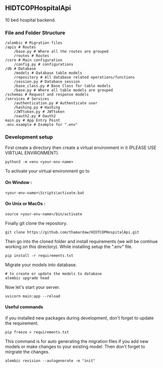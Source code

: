 ## HIDTCOPHospitalApi

10 bed hospital backend.

### File and Folder Structure

```shell
/alembic # Migration files
/apis # Routes
    /base.py # Where all the routes are grouped
    /routes # Routes
/core # Main configuration
    /config.py # configurations
/db # Database
    /models # Database table models
    /repository # All database related operations/functions
    /session.py # Database session
    /base_class.py # Base Class for table models
    /base.py # Where all table models are grouped
/schemas # Request and response models
/services # Services
    /authentication.py # Authenticate user
    /hashing.py # Hashing
    /JWTtoken.py # JWTtoken
    /oauth2.py # Oauth2
main.py # App Entry Point
.env.example # Example for ".env"
```

### Development setup

First create a directory then create a virtual environment in it (PLEASE USE VIRTUAL ENVIRONMENT).

```shell
python3 -m venv <your-env-name>
```

To activate your virtual environment go to

#### On Window :

```shell
<your-env-name>\Scripts\activate.bat
```

#### On Unix or MacOs :

```shell
source <your-env-name>/bin/activate
```

Finally git clone the repository.

```shell
git clone https://github.com/thamardaw/HIDTCOPHospitalApi.git
```

Then go into the cloned folder and install requirements (we will be continue working on this directory). While installing setup the ".env" file.

```shell
pip install -r requirements.txt
```

<!-- For our database migrations we will be using alembic. Don't worry it is already in requirements.txt so it is installed. Now let's initailize alembic.

```shell
alembic init alembic
```

After initailized, some changes need to make.

Go to alembic.ini and add your database string / URI.

```shell
sqlalchemy.url = <your-database-string>
```

Then go to alembic/env.py.

```shell
# comment out "target_metadata = None" and add this
from db.base import Base
target_metadata = Base.metadata
```

All changes need for alembic is done. Let's generate your migrations with alembic's help. You will have to run this command every time you add new models or you make changes to your models.

```shell
# this auto generate the migration files
alembic revision --autogenerate -m "init"
# to create or update the models to database
alembic upgrade head
``` -->

Migrate your models into database.

```shell
# to create or update the models to database
alembic upgrade head
```

Now let's start your server.

```shell
uvicorn main:app --reload
```

#### Useful commands

if you installed new packages during development, don't forget to update the requirement.

```shell
pip freeze > requirements.txt
```

This command is for auto generating the migration files if you add new models or make changes to your existing model. Then don't forget to mirgrate the changes.

```shell
alembic revision --autogenerate -m "init"
```
